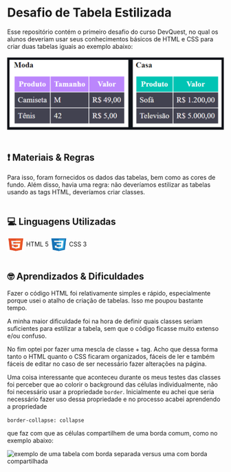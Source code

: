 # Desafio de Tabela Estilizada 

Esse repositório contém o primeiro desafio do curso DevQuest, no qual os alunos deveriam usar seus conhecimentos básicos de HTML e CSS para criar duas tabelas iguais ao exemplo abaixo:
<br></br>
<img src="./src/exemplo-tabelas.png" alt="exemplo das tabelas a serem recriadas">
<br></br>

## ❗ Materiais & Regras

Para isso, foram fornecidos os dados das tabelas, bem como as cores de fundo. Além disso, havia uma regra: não deveríamos estilizar as tabelas usando as tags HTML, deveríamos criar classes. 
<br></br>

## 💻 Linguagens Utilizadas
<img align="center" alt="HTML" height="30" width="40" src="https://raw.githubusercontent.com/devicons/devicon/master/icons/html5/html5-original.svg"> HTML 5
<img align="center" alt="CSS" height="30" width="40" src="https://raw.githubusercontent.com/devicons/devicon/master/icons/css3/css3-original.svg"> CSS 3
<br></br>


## 🤓 Aprendizados & Dificuldades

Fazer o código HTML foi relativamente simples e rápido, especialmente porque usei o atalho de criação de tabelas. Isso me poupou bastante tempo. 

A minha maior dificuldade foi na hora de definir quais classes seriam suficientes para estilizar a tabela, sem que o código ficasse muito extenso e/ou confuso.

No fim optei por fazer uma mescla de classe + tag. Acho que dessa forma tanto o HTML quanto o CSS ficaram organizados, fáceis de ler e também fáceis de editar no caso de ser necessário fazer alterações na página. 

Uma coisa interessante que aconteceu durante os meus testes das classes foi perceber que ao colorir o background das células individualmente, não foi necessário usar a propriedade ```border```. Inicialmente eu achei que seria necessário fazer uso dessa propriedade e no processo acabei aprendendo a propriedade 

```border-collapse: collapse```

que faz com que as células compartilhem de uma borda comum, como no exemplo abaixo:

<img src="https://i7x7p5b7.stackpathcdn.com/codrops/wp-content/uploads/2015/02/bordercollapse.png" alt="exemplo de uma tabela com borda separada versus uma com borda compartilhada">